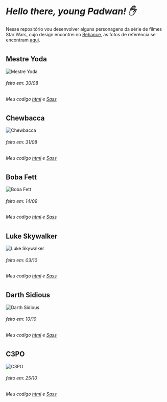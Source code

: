 # *Hello there, young Padwan!  :hand:*

Nesse repositório vou desenvolver alguns personagens da série de filmes Star Wars, cujo design encontrei no [Behance](https://www.behance.net/gallery/17998561/Star-Wars-Long-Shadow-Flat-Design-Icons), as fotos de referência se encontram [aqui](https://github.com/Ricmaloy/StarWars/tree/master/assets).


#

## Mestre Yoda 
![Mestre Yoda](https://i.imgur.com/KD0gumX.png)

###### feito em: 30/08
###### Meu codigo [html](https://github.com/Ricmaloy/StarWars/blob/master/yoda.html) e [Sass](https://github.com/Ricmaloy/StarWars/blob/master/sass/characters/_Yoda.scss)

#

## Chewbacca
![Chewbacca](https://i.imgur.com/GHIrjCs.png)

###### feito em: 31/08
###### Meu codigo [html](https://github.com/Ricmaloy/StarWars/blob/master/characters/chewbacca.html) e [Sass](https://github.com/Ricmaloy/StarWars/blob/master/sass/characters/_chewbacca.scss)

#

## Boba Fett
![Boba Fett](https://i.imgur.com/hiXZS6B.png)

###### feito em: 14/09
###### Meu codigo [html](https://github.com/Ricmaloy/StarWars/blob/master/characters/bobaFett.html) e [Sass](https://github.com/Ricmaloy/StarWars/blob/master/sass/characters/_bobaFett.scss)

#

## Luke Skywalker
![Luke Skywalker](https://i.imgur.com/NkXJA7I.png)

###### feito em: 03/10
###### Meu codigo [html](https://github.com/Ricmaloy/StarWars/blob/master/characters/luke.html) e [Sass](https://github.com/Ricmaloy/StarWars/blob/master/sass/characters/_luke.scss)

#

## Darth Sidious
![Darth Sidious](https://i.imgur.com/JfnRNyk.png)

###### feito em: 10/10
###### Meu codigo [html](https://github.com/Ricmaloy/StarWars/blob/master/characters/palpatine.html) e [Sass](https://github.com/Ricmaloy/StarWars/blob/master/sass/characters/_palpatine.scss)

#

## C3PO
![C3PO](https://i.imgur.com/ijZIVwm.png)

###### feito em: 25/10
###### Meu codigo [html](https://github.com/Ricmaloy/StarWars/blob/master/characters/C3PO.html) e [Sass](https://github.com/Ricmaloy/StarWars/blob/master/sass/characters/_C3PO.scss)

#